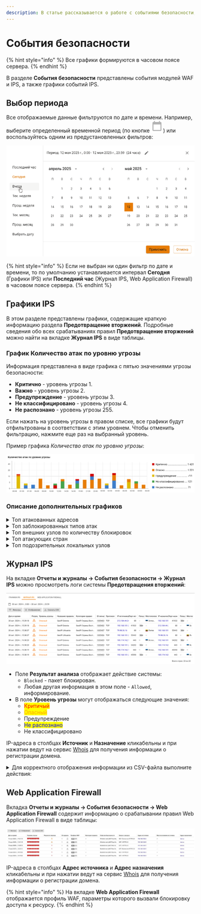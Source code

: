 ```yaml
---
description: В статье рассказывается о работе с событиями безопасности, включая графики IPS и журналы WAF.
---
```


# События безопасности

{% hint style="info" %}
Все графики формируются в часовом поясе сервера.
{% endhint %}

В разделе **События безопасности** представлены события модулей WAF и IPS, а также графики событий IPS.

## Выбор периода

Все отображаемые данные фильтруются по дате и времени. Например, выберите определенный временной период (по кнопке ![](/.gitbook/assets/icon-calendar.png)) или воспользуйтесь одним из предустановленных фильтров:

![](/.gitbook/assets/security-events.gif)

<!-- Доступные варианты: последний час, сегодня, вчера, текущая неделя, прошлая неделя, текущий месяц, прошлый месяц, выбрать дату. -->

{% hint style="info" %}
Если не выбран ни один фильтр по дате и времени, то по умолчанию устанавливается интервал **Сегодня** (Графики IPS) или **Последний час** (Журнал IPS, Web Application Firewall) в часовом поясе сервера.
{% endhint %}

## Графики IPS

В этом разделе представлены графики, содержащие краткую информацию раздела **Предотвращение вторжений**. Подробные сведения обо всех срабатываниях правил **Предотвращение вторжений** можно найти на вкладке **Журнал IPS** в виде таблицы.  

### График Количество атак по уровню угрозы

Информация представлена в виде графика с пятью значениями угрозы безопасности:

* **Критично** - уровень угрозы 1.
* **Важно** - уровень угрозы 2.
* **Предупреждение** - уровень угрозы 3.
* **Не классифицировано** - уровень угрозы 4.
* **Не распознано** - уровень угрозы 255.
  
Если нажать на уровень угрозы в правом списке, все графики будут отфильтрованы в соответствии с этим уровнем. Чтобы отменить фильтрацию, нажмите еще раз на выбранный уровень.

Пример графика *Количество атак по уровню угрозы*:

![](/.gitbook/assets/security-events1.png)

### Описание дополнительных графиков

<details>

<summary>Топ атакованных адресов</summary>

В топ атакованных попадают как внешние, так и внутренние адреса. Один из примеров, когда атакованный адрес является внешним, - работа трояна изнутри защищаемой сети.

</details>

<details>

<summary>Топ заблокированных типов атак</summary>

График подсчитывает статистику типов атак (например, типы атак *Черный список IP-адресов* или *Попытки получения привилегий администратора*) по количеству срабатываний с этим типом атаки.

</details>

<details>

<summary>Топ внешних узлов по количеству блокировок</summary>

График содержит информацию о внешних адресах и количестве блокировок по ним.

</details>

<details>

<summary>Топ атакующих стран</summary>

Топ атакующих стран строится по IP-адресам, полученным при срабатывании правил в разделе **Предотвращение вторжений**. Если IP-адрес не геокодируется в наименование страны, такой адрес не отображается в виджете. \
По этой причине локальные IP-адреса не отображаются в виджете.

</details>

<details>

<summary>Топ подозрительных локальных узлов</summary>

В топ попадают как авторизованные, так и не авторизованные пользователи, запросы которых блокировались.

</details>

## Журнал IPS

На вкладке **Отчеты и журналы -> События безопасности -> Журнал IPS** можно просмотреть логи системы **Предотвращения вторжений**:

![](/.gitbook/assets/security-events3.png)

* Поле **Результат анализа** отображает действие системы: 
  * `Blocked` - пакет блокирован. 
  * Любая другая информация в этом поле - `Allowed`, информирование.
* В поле **Уровень угрозы** могут отображаться следующие значения:
  * <mark style="color:red;">Критичый</mark>
  * <mark style="color:orange;">Опасный</mark>
  * Предупреждение
  * <mark style="color:blue;">Не распознано</mark>
  * Не классифицировано

IP-адреса в столбцах **Источник** и **Назначение** кликабельны и при нажатии ведут на сервис [Whois](https://www.nic.ru/whois/?searchWord) для получения информации о регистрации домена.

<details>

<summary>Для корректного отображения информации из CSV-файла выполните действия:</summary>

1\. Скачайте CSV-файл с логами системы **Предотвращения вторжений** за определенный период по соответствующей кнопке.

2\. Откройте CSV-файл в MS Excel и выделите весь первый столбец.

3\. Перейдите на вкладку **Данные** и нажмите кнопку **Текст по столбцам**.

4\. В открывшемся окне выберите **с разделителями** и нажмите **Далее**:

![](/.gitbook/assets/log.png)

5\. В блоке **Символом-разделителем является:**  выберите **запятая** и нажмите **Далее**:

![](/.gitbook/assets/log1.png)

6\. В блоке **Формат данных столбца** выберите **Текстовый** и нажмите **Готово**:

![](/.gitbook/assets/log2.png)

</details>

## Web Application Firewall

Вкладка **Отчеты и журналы -> События безопасности -> Web Application Firewall** содержит информацию о срабатывании правил Web Application Firewall в виде таблицы:

![](/.gitbook/assets/security-events2.png)

IP-адреса в столбцах **Адрес источника** и **Адрес назначения** кликабельны и при нажатии ведут на сервис [Whois](https://www.nic.ru/whois/?searchWord) для получения информации о регистрации домена.

{% hint style="info" %}
На вкладке **Web Application Firewall** отображается профиль WAF, параметры которого вызвали блокировку доступа к ресурсу.
{% endhint %}
